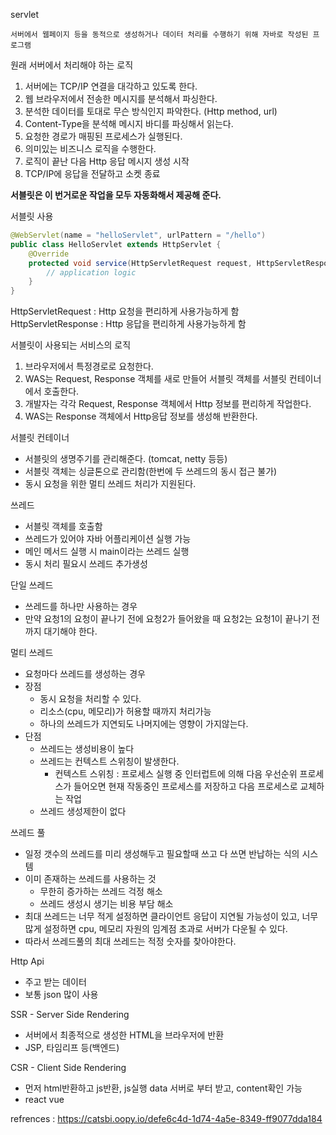 servlet
```
서버에서 웹페이지 등을 동적으로 생성하거나 데이터 처리를 수행하기 위해 자바로 작성된 프로그램
```

원래 서버에서 처리해야 하는 로직
1. 서버에는 TCP/IP 연결을 대각하고 있도록 한다.
2. 웹 브라우저에서 전송한 메시지를 분석해서 파싱한다.
3. 분석한 데이터를 토대로 무슨 방식인지 파악한다. (Http method, url)
4. Content-Type을 분석해 메시지 바디를 파싱해서 읽는다.
5. 요청한 경로가 매핑된 프로세스가 실행된다.
6. 의미있는 비즈니스 로직을 수행한다.
7. 로직이 끝난 다음 Http 응답 메시지 생성 시작
8. TCP/IP에 응답을 전달하고 소켓 종료

**서블릿은 이 번거로운 작업을 모두 자동화해서 제공해 준다.**

서블릿 사용
```java
@WebServlet(name = "helloServlet", urlPattern = "/hello")
public class HelloServlet extends HttpServlet {
	@Override
	protected void service(HttpServletRequest request, HttpServletResponse response) {
		// application logic
	}
}
```
HttpServletRequest : Http 요청을 편리하게 사용가능하게 함
HttpServletResponse : Http 응답을 편리하게 사용가능하게 함

서블릿이 사용되는 서비스의 로직
1. 브라우저에서 특정경로로 요청한다.
2. WAS는 Request, Response 객체를 새로 만들어 서블릿 객체를 서블릿 컨테이너에서 호출한다.
3. 개발자는 각각 Request, Response 객체에서 Http 정보를 편리하게 작업한다.
4. WAS는 Response 객체에서 Http응답 정보를 생성해 반환한다.

서블릿 컨테이너 
- 서블릿의 생명주기를 관리해준다. (tomcat, netty 등등)
- 서블릿 객체는 싱글톤으로 관리함(한번에 두 쓰레드의 동시 접근 불가)
- 동시 요청을 위한 멀티 쓰레드 처리가 지원된다.

쓰레드
- 서블릿 객체를 호출함
- 쓰레드가 있어야 자바 어플리케이션 실행 가능
- 메인 메서드 실행 시 main이라는 쓰레드 실행
- 동시 처리 필요시 쓰레드 추가생성

단일 쓰레드
- 쓰레드를 하나만 사용하는 경우
- 만약 요청1의 요청이 끝나기 전에 요청2가 들어왔을 때 요청2는 요청1이 끝나기 전까지 대기해야 한다.

멀티 쓰레드
- 요청마다 쓰레드를 생성하는 경우
- 장점
	- 동시 요청을 처리할 수 있다.
	- 리소스(cpu, 메모리)가 허용할 때까지 처리가능
	- 하나의 쓰레드가 지연되도 나머지에는 영향이 가지않는다.
- 단점
	- 쓰레드는 생성비용이 높다
	- 쓰레드는 컨텍스트 스위칭이 발생한다.
		- 컨텍스트 스위칭 : 프로세스 실행 중 인터럽트에 의해 다음 우선순위 프로세스가 들어오면 현재 작동중인 프로세스를 저장하고 다음 프로세스로 교체하는 작업
	- 쓰레드 생성제한이 없다

쓰레드 풀
- 일정 갯수의 쓰레드를 미리 생성해두고 필요할때 쓰고 다 쓰면 반납하는 식의 시스템
- 이미 존재하는 쓰레드를 사용하는 것
	- 무한히 증가하는 쓰레드 걱정 해소
	- 쓰레드 생성시 생기는 비용 부담 해소
- 최대 쓰레드는 너무 적게 설정하면 클라이언트 응답이 지연될 가능성이 있고, 너무 많게 설정하면 cpu, 메모리 자원의 임계점 초과로 서버가 다운될 수 있다.
- 따라서 쓰레드풀의 최대 쓰레드는 적정 숫자를 찾아야한다.

Http Api
- 주고 받는 데이터
- 보통 json 많이 사용

SSR - Server Side Rendering
- 서버에서 최종적으로 생성한 HTML을 브라우저에 반환
- JSP, 타임리프 등(백엔드)

CSR - Client Side Rendering
- 먼저 html반환하고 js반환, js실행 data 서버로 부터 받고, content확인 가능
- react vue



refrences : https://catsbi.oopy.io/defe6c4d-1d74-4a5e-8349-ff9077dda184